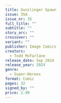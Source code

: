 ```yaml
---
title: Gunslinger Spawn
issue: 35A
issue_nr: 35
full_title: ""
subtitle: ""
story_arc: ""
crossover: ""
variant: ""
publisher: Image Comics
creators:
  - Todd McFarlane
release_date: Sep 2024
release_year: 2024
genre:
  - Super-Heroes
format: Comic
pages: 32
signed_by: ""
price: 2.99
---
```

